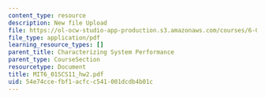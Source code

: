 ```yaml
---
content_type: resource
description: New file Upload
file: https://ol-ocw-studio-app-production.s3.amazonaws.com/courses/6-01sc-introduction-to-electrical-engineering-and-computer-science-i-spring-2011/54e74ccefbf1acfcc541001dcdb4b01c_MIT6_01SCS11_hw2.pdf
file_type: application/pdf
learning_resource_types: []
parent_title: Characterizing System Performance
parent_type: CourseSection
resourcetype: Document
title: MIT6_01SCS11_hw2.pdf
uid: 54e74cce-fbf1-acfc-c541-001dcdb4b01c
---
```

